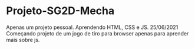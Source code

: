 # Projeto-SG2D-Mecha
Apenas um projeto pessoal. Aprendendo HTML, CSS e JS.
25/06/2021 Começando projeto de um jogo de tiro para browser apenas para aprender mais sobre js.
